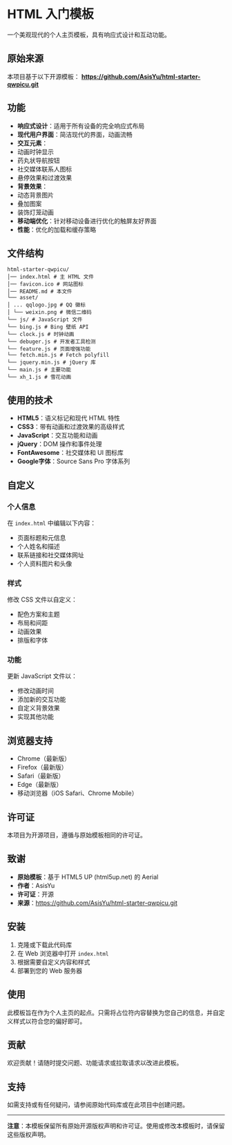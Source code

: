 # HTML 入门模板

一个美观现代的个人主页模板，具有响应式设计和互动功能。

## 原始来源

本项目基于以下开源模板：
**https://github.com/AsisYu/html-starter-qwpicu.git**

## 功能

- **响应式设计**：适用于所有设备的完全响应式布局
- **现代用户界面**：简洁现代的界面，动画流畅
- **交互元素**：
- 动画时钟显示
- 药丸状导航按钮
- 社交媒体联系人图标
- 悬停效果和过渡效果
- **背景效果**：
- 动态背景图片
- 叠加图案
- 装饰灯笼动画
- **移动端优化**：针对移动设备进行优化的触屏友好界面
- **性能**：优化的加载和缓存策略

## 文件结构

```
html-starter-qwpicu/
│── index.html # 主 HTML 文件
│── favicon.ico # 网站图标
│── README.md # 本文件
└── asset/
│ ... qqlogo.jpg # QQ 徽标
│ └── weixin.png # 微信二维码
└── js/ # JavaScript 文件
└── bing.js # Bing 壁纸 API
└── clock.js # 时钟动画
└── debuger.js # 开发者工具检测
└── feature.js # 页面增强功能
└── fetch.min.js # Fetch polyfill
└── jquery.min.js # jQuery 库
└── main.js # 主要功能
└── xh_1.js # 雪花动画
```

## 使用的技术

- **HTML5**：语义标记和现代 HTML 特性
- **CSS3**：带有动画和过渡效果的高级样式
- **JavaScript**：交互功能和动画
- **jQuery**：DOM 操作和事件处理
- **FontAwesome**：社交媒体和 UI 图标库
- **Google字体**：Source Sans Pro 字体系列

## 自定义

### 个人信息
在 `index.html` 中编辑以下内容：
- 页面标题和元信息
- 个人姓名和描述
- 联系链接和社交媒体网址
- 个人资料图片和头像

### 样式
修改 CSS 文件以自定义：
- 配色方案和主题
- 布局和间距
- 动画效果
- 排版和字体

### 功能
更新 JavaScript 文件以：
- 修改动画时间
- 添加新的交互功能
- 自定义背景效果
- 实现其他功能

## 浏览器支持

- Chrome（最新版）
- Firefox（最新版）
- Safari（最新版）
- Edge（最新版）
- 移动浏览器（iOS Safari、Chrome Mobile）

## 许可证

本项目为开源项目，遵循与原始模板相同的许可证。

## 致谢

- **原始模板**：基于 HTML5 UP (html5up.net) 的 Aerial
- **作者**：AsisYu
- **许可证**：开源
- **来源**：https://github.com/AsisYu/html-starter-qwpicu.git

## 安装

1. 克隆或下载此代码库
2. 在 Web 浏览器中打开 `index.html`
3. 根据需要自定义内容和样式
4. 部署到您的 Web 服务器

## 使用

此模板旨在作为个人主页的起点。只需将占位符内容替换为您自己的信息，并自定义样式以符合您的偏好即可。

## 贡献

欢迎贡献！请随时提交问题、功能请求或拉取请求以改进此模板。

## 支持

如需支持或有任何疑问，请参阅原始代码库或在此项目中创建问题。

---

**注意**：本模板保留所有原始开源版权声明和许可证。使用或修改本模板时，请保留这些版权声明。
